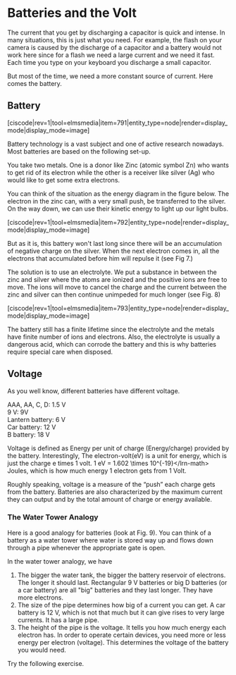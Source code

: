 # Batteries and the Volt

The current that you get by discharging a capacitor is quick and intense. In many situations, this is just what you need. For example, the flash on your camera is caused by the discharge of a capacitor and a battery would not work here since for a flash we need a large current and we need it fast. Each time you type on your keyboard you discharge a small capacitor.

But most of the time, we need a more constant source of current. Here comes the battery.

## Battery

\[ciscode\|rev=1\|tool=elmsmedia\|item=791\|entity\_type=node\|render=display\_mode\|display\_mode=image\]

Battery technology is a vast subject and one of active research nowadays. Most batteries are based on the following set-up.

You take two metals. One is a donor like Zinc \(atomic symbol Zn\) who wants to get rid of its electron while the other is a receiver like silver \(Ag\) who would like to get some extra electrons.

You can think of the situation as the energy diagram in the figure below. The electron in the zinc can, with a very small push, be transferred to the silver. On the way down, we can use their kinetic energy to light up our light bulbs.

\[ciscode\|rev=1\|tool=elmsmedia\|item=792\|entity\_type=node\|render=display\_mode\|display\_mode=image\]

But as it is, this battery won't last long since there will be an accumulation of negative charge on the silver. When the next electron comes in, all the electrons that accumulated before him will repulse it \(see Fig 7.\)

The solution is to use an electrolyte. We put a substance in between the zinc and silver where the atoms are ionized and the positive ions are free to move. The ions will move to cancel the charge and the current between the zinc and silver can then continue unimpeded for much longer \(see Fig. 8\)

\[ciscode\|rev=1\|tool=elmsmedia\|item=793\|entity\_type=node\|render=display\_mode\|display\_mode=image\]

The battery still has a finite lifetime since the electrolyte and the metals have finite number of ions and electrons. Also, the electrolyte is usually a dangerous acid, which can corrode the battery and this is why batteries require special care when disposed.

## Voltage

As you well know, different batteries have different voltage.

AAA, AA, C, D: 1.5 V  
9 V: 9V  
Lantern battery: 6 V  
Car battery: 12 V  
B battery: 18 V

Voltage is defined as Energy per unit of charge \(Energy/charge\) provided by the battery. Interestingly, The electron-volt\(eV\) is a unit for energy, which is just the charge e times 1 volt. 1 eV = 1.602 \times 10^{-19}&lt;/lrn-math&gt; Joules, which is how much energy 1 electron gets from 1 Volt.

Roughly speaking, voltage is a measure of the “push” each charge gets from the battery. Batteries are also characterized by the maximum current they can output and by the total amount of charge or energy available.

### The Water Tower Analogy

Here is a good analogy for batteries \(look at Fig. 9\). You can think of a battery as a water tower where water is stored way up and flows down through a pipe whenever the appropriate gate is open.

In the water tower analogy, we have

1. The bigger the water tank, the bigger the battery reservoir of electrons. The longer it should last. Rectangular 9 V batteries or big D batteries \(or a car battery\) are all "big" batteries and they last longer. They have more electrons.
2. The size of the pipe determines how big of a current you can get. A car battery is 12 V, which is not that much but it can give rises to very large currents. It has a large pipe.
3. The height of the pipe is the voltage. It tells you how much energy each electron has. In order to operate certain devices, you need more or less energy per electron \(voltage\). This determines the voltage of the battery you would need.

Try the following exercise.

